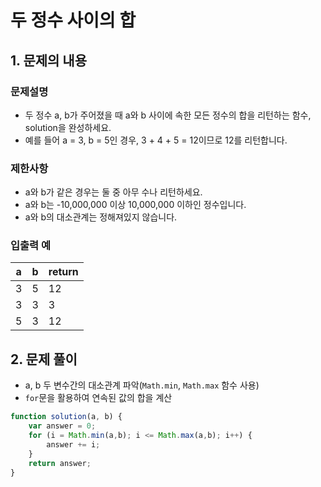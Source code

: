 # 두 정수 사이의 합

## 1. 문제의 내용

### 문제설명
- 두 정수 a, b가 주어졌을 때 a와 b 사이에 속한 모든 정수의 합을 리턴하는 함수, solution을 완성하세요. 
- 예를 들어 a = 3, b = 5인 경우, 3 + 4 + 5 = 12이므로 12를 리턴합니다.

### 제한사항
- a와 b가 같은 경우는 둘 중 아무 수나 리턴하세요.
- a와 b는 -10,000,000 이상 10,000,000 이하인 정수입니다.
- a와 b의 대소관계는 정해져있지 않습니다.

### 입출력 예
| a | b | return |
|---|---|--------|
| 3 | 5 | 12     |
| 3 | 3 | 3      |
| 5 | 3 | 12     |

## 2. 문제 풀이
- a, b 두 변수간의 대소관계 파악(`Math.min`, `Math.max` 함수 사용)
- `for`문을 활용하여 연속된 값의 합을 계산

```JavaScript
function solution(a, b) {
    var answer = 0;
    for (i = Math.min(a,b); i <= Math.max(a,b); i++) {
        answer += i;
    }
    return answer;
}
```

